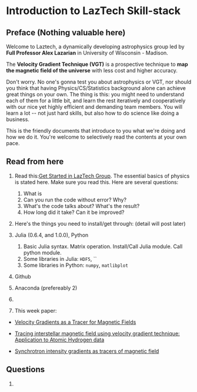 
# Introduction to LazTech Skill-stack

## Preface (Nothing valuable here)

Welcome to Laztech, a dynamically developing astrophysics group led by **Full Professor Alex Lazarian** in University of Wisconsin - Madison.

The **Velocity Gradient Technique (VGT)** is a prospective technique to __map the magnetic field of the universe__ with less cost and higher accuracy.

Don't worry. No one's gonna test you about astrophysics or VGT, nor should you think that having Physics/CS/Statistics background alone can achieve great things on your own. The thing is this: you might need to understand each of them for a little bit, and learn the rest iteratively and cooperatively with our nice yet highly efficient and demanding team members. You will learn a lot -- not just hard skills, but also how to do science like doing a business.

This is the friendly documents that introduce to you what we're doing and how we do it. You're welcome to selectively read the contents at your own pace. 

## Read from here

1. Read this:[Get Started in LazTech Group](https://www.overleaf.com/9279691msypmpcjnpqp#/33470921/). The essential basics of physics is stated here. Make sure you read this. Here are several questions:
   1. What is 
   2. Can you run the code without error? Why?
   3. What's the code talks about? What's the result?
   4. How long did it take? Can it be improved?

2. Here's the things you need to install/get through: (detail will post later)

  1. Julia (0.6.4, and 1.0.0), Python
     1. Basic Julia syntax. Matrix operation. Install/Call Julia module. Call python module. 
     2. Some libraries in Julia: `HDF5`, ``
     3. Some libraries in Python: `numpy`, `matlibplot`
  2. Github
  3. Anaconda (prefereably 2)
  4. 


3. This week paper:

- [Velocity Gradients as a Tracer for Magnetic Fields](https://arxiv.org/abs/1608.06867)

- [Tracing interstellar magnetic field using velocity gradient technique: Application to Atomic Hydrogen data]( https://arxiv.org/abs/1701.07944)

- [Synchrotron intensity gradients as tracers of magnetic field](https://arxiv.org/abs/1701.07883)



## Questions 

1. 